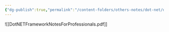 ```yaml
---
{"dg-publish":true,"permalink":"/content-folders/others-notes/dot-net/dot-net-framework-notes-for-professionals/","title":"DotNETFrameworkNotesForProfessionals.pdf"}
---
```



![[DotNETFrameworkNotesForProfessionals.pdf]]
